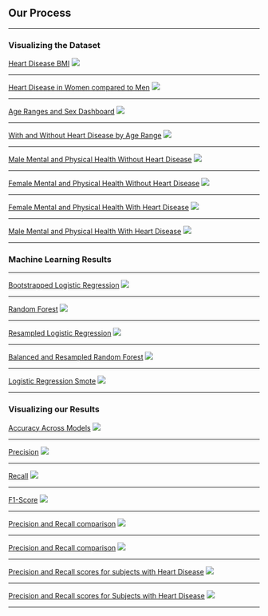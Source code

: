 ## Our Process

---
### Visualizing the Dataset

[Heart Disease BMI](https://github.com/GCweigenberg/Heart-Risk-Classification-/blob/main/images/ML_resutls/Heart%20Disease%20BMI.png)
<img src="images/Heart Disease BMI.png?raw=true"/>


---
[Heart Disease in Women compared to Men](https://github.com/GCweigenberg/Heart-Risk-Classification-/blob/main/images/ML_resutls/Compare%20Men%20vs.%20Women.png)
<img src="images/Compare Men vs. Women.png?raw=true"/>


---
[Age Ranges and Sex Dashboard](https://github.com/GCweigenberg/Heart-Risk-Classification-/blob/gcweig/images/Dashboard%20of%20Age%20Ranges%20%26%20Sex.png)
<img src="images/Dashboard of Age Ranges & Sex.png?raw=true"/>


---
[With and Without Heart Disease by Age Range](https://github.com/GCweigenberg/Heart-Risk-Classification-/blob/gcweig/images/Dashboard%20of%20Age%20Ranges%20W_%20%26%20W_out.png)
<img src="images/Dashboard of Age Ranges W_ & W_out.png?raw=true"/>


---
[Male Mental and Physical Health Without Heart Disease](https://github.com/GCweigenberg/Heart-Risk-Classification-/blob/gcweig/images/malewithoutheartdisease.png)
<img src="images/malewithoutheartdisease.png?raw=true"/>


---
[Female Mental and Physical Health Without Heart Disease](https://github.com/GCweigenberg/Heart-Risk-Classification-/blob/gcweig/images/femalewithoutheartdisease.png)
<img src="images/femalewithoutheartdisease.png?raw=true"/>


---
[Female Mental and Physical Health With Heart Disease](https://github.com/GCweigenberg/Heart-Risk-Classification-/blob/gcweig/images/femalewithheartdisease.png)
<img src="images/femalewithheartdisease.png?raw=true"/>


---
[Male Mental and Physical Health With Heart Disease](https://github.com/GCweigenberg/Heart-Risk-Classification-/blob/gcweig/images/malewithheartdisease.png)
<img src="images/malewithheartdisease.png?raw=true"/>


---


### Machine Learning Results
---

[Bootstrapped Logistic Regression](https://github.com/GCweigenberg/Heart-Risk-Classification-/blob/gcweig/images/Dylan_model.png)
<img src="images/Dylan_model.png?raw=true"/>


---
[Random Forest](https://github.com/GCweigenberg/Heart-Risk-Classification-/blob/gcweig/images/nicolette_model.png)
<img src="images/nicolette_model.png?raw=true"/>


---
[Resampled Logistic Regression](https://github.com/GCweigenberg/Heart-Risk-Classification-/blob/gcweig/images/gabe_model.png)
<img src="images/gabe_model.png?raw=true"/>


---
[Balanced and Resampled Random Forest](https://github.com/GCweigenberg/Heart-Risk-Classification-/blob/gcweig/images/jonathan_model.png)
<img src="images/jonathan_model.png?raw=true"/>


---
[Logistic Regression Smote](https://github.com/GCweigenberg/Heart-Risk-Classification-/blob/gcweig/images/jesse_model.png)
<img src="images/jesse_model.png?raw=true"/>


---

### Visualizing our Results

[Accuracy Across Models](https://github.com/GCweigenberg/Heart-Risk-Classification-/blob/gcweig/images/Accuracy%20across%20Models.png)
<img src="images/Accuracy across Models.png?raw=true"/>


---
[Precision](https://github.com/GCweigenberg/Heart-Risk-Classification-/blob/gcweig/images/Precision.png)
<img src="images/Precision.png?raw=true"/>


---
[Recall](https://github.com/GCweigenberg/Heart-Risk-Classification-/blob/gcweig/images/Recall.png)
<img src="images/Recall.png?raw=true"/>


---
[F1-Score](https://github.com/GCweigenberg/Heart-Risk-Classification-/blob/gcweig/images/F1%20scores.png)
<img src="images/F1 scores.png?raw=true"/>


---
[Precision and Recall comparison](https://github.com/GCweigenberg/Heart-Risk-Classification-/blob/gcweig/images/compare%20among%20disease%20states.png)
<img src="images/compare among disease states.png?raw=true"/>


---
[Precision and Recall comparison](https://github.com/GCweigenberg/Heart-Risk-Classification-/blob/gcweig/images/compare%20between%20disease%20states.png)
<img src="images/compare between disease states.png?raw=true"/>


---
[Precision and Recall scores for subjects with Heart Disease](https://github.com/GCweigenberg/Heart-Risk-Classification-/blob/gcweig/images/YES%20(0).png)
<img src="images/YES (0).png?raw=true"/>


---
[Precision and Recall scores for Subjects with Heart Disease](https://github.com/GCweigenberg/Heart-Risk-Classification-/blob/gcweig/images/NO%20(1).png)
<img src="images/NO (1).png?raw=true"/>



---

<!-- Remove above link if you don't want to attibute -->
